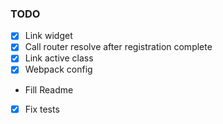 ### TODO
* [x] Link widget 
* [x] Call router resolve after registration complete
* [x] Link active class
* [x] Webpack config
* Fill Readme
* [x] Fix tests
